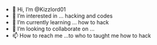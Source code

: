- 👋 Hi, I’m @Kizzlord01
- 👀 I’m interested in ... hacking and codes
- 🌱 I’m currently learning ... how to hack
- 💞️ I’m looking to collaborate on ...
- 📫 How to reach me ...to who to taught me how to hack

<!---
Kizzlord01/Kizzlord01 is a ✨ special ✨ repository because its `README.md` (this file) appears on your GitHub profile.
You can click the Preview link to take a look at your changes.
--->
